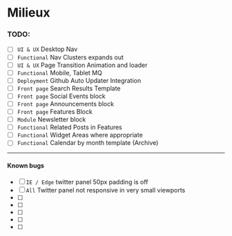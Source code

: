 
# Milieux



### TODO:

- [ ] `UI & UX` Desktop Nav
- [ ] `Functional` Nav Clusters expands out
- [ ] `UI & UX` Page Transition Animation and loader
- [ ] `Functional` Mobile, Tablet MQ
- [ ] `Deployment` Github Auto Updater Integration
- [ ] `Front page` Search Results Template
- [ ] `Front page` Social Events block
- [ ] `Front page` Announcements block
- [ ] `Front page` Features Block
- [ ] `Module` Newsletter block
- [ ] `Functional` Related Posts in Features
- [ ] `Functional` Widget Areas where appropriate
- [ ] `Functional` Calendar by month template (Archive)

---

#### Known bugs

- [ ] `IE / Edge` twitter panel 50px padding is off
- [ ] `All` Twitter panel not responsive in very small viewports
- [ ]
- [ ]
- [ ]
- [ ]
- [ ]
